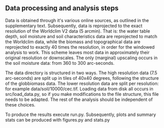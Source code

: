Data processing and analysis steps
----------------------------------

Data is obtained through it's various online sources, as outlined in the supplementary text. Subsequently, data is
reprojected to the exact resolution of the Worldclim V2 data (5 arcmin). That is: the water table depth, soil moisture
and soil characteristics data are reprojected to match the Worldclim data, while the biomass and topographical data are
reprojected to exactly 40 times the resolution, in order for the windowed analysis to work. This scheme leaves most data
in approximately their original resolution or downscales. The only (marginal) upscaling occurs in the soil moisture
data: from 360 to 300 arc-seconds.

The data directory is structured in two ways. The high resolution data (7.5 arc-seconds) are split up in tiles of 40x40
degrees, following the structure of the globbiomass data. The lower resolution data are split per resolution: for
example data/soil/10000/cec.tif. Loading data from disk all occurs in src/load_data.py, so if you make modifications to
the file structure, this file needs to be adapted. The rest of the analysis should be independent of these choices.

To produce the results execute run.py. 
Subsequently, plots and summary stats can be produced with figures.py and stats.py
